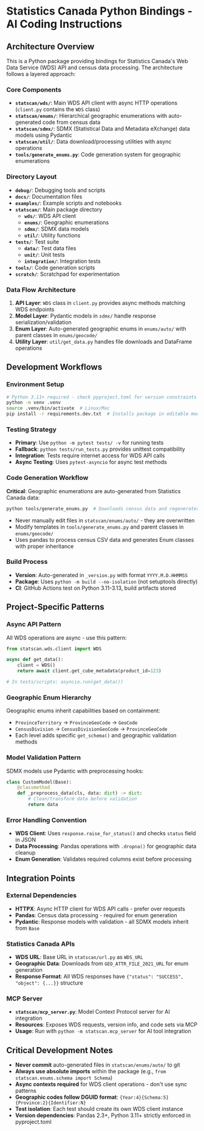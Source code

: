 # Statistics Canada Python Bindings - AI Coding Instructions

## Architecture Overview

This is a Python package providing bindings for Statistics Canada's Web Data Service (WDS) API and census data processing. The architecture follows a layered approach:

### Core Components
- **`statscan/wds/`**: Main WDS API client with async HTTP operations (`client.py` contains the `WDS` class)
- **`statscan/enums/`**: Hierarchical geographic enumerations with auto-generated code from census data
- **`statscan/sdmx/`**: SDMX (Statistical Data and Metadata eXchange) data models using Pydantic
- **`statscan/util/`**: Data download/processing utilities with async operations
- **`tools/generate_enums.py`**: Code generation system for geographic enumerations

### Directory Layout ###
- **`debug/`**: Debugging tools and scripts
- **`docs/`**: Documentation files
- **`examples/`**: Example scripts and notebooks
- **`statscan/`**: Main package directory
  - **`wds/`**: WDS API client
  - **`enums/`**: Geographic enumerations
  - **`sdmx/`**: SDMX data models
  - **`util/`**: Utility functions
- **`tests/`**: Test suite
  - **`data/`**: Test data files
  - **`unit/`**: Unit tests
  - **`integration/`**: Integration tests
- **`tools/`**: Code generation scripts
- **`scratch/`**: Scratchpad for experimentation


### Data Flow Architecture
1. **API Layer**: `WDS` class in `client.py` provides async methods matching WDS endpoints
2. **Model Layer**: Pydantic models in `sdmx/` handle response serialization/validation
3. **Enum Layer**: Auto-generated geographic enums in `enums/auto/` with parent classes in `enums/geocode/`
4. **Utility Layer**: `util/get_data.py` handles file downloads and DataFrame operations

## Development Workflows

### Environment Setup
```bash
# Python 3.11+ required - check pyproject.toml for version constraints
python -m venv .venv
source .venv/bin/activate  # Linux/Mac
pip install -r requirements.dev.txt  # Installs package in editable mode via -e .
```

### Testing Strategy
- **Primary**: Use `python -m pytest tests/ -v` for running tests
- **Fallback**: `python tests/run_tests.py` provides unittest compatibility
- **Integration**: Tests require internet access for WDS API calls
- **Async Testing**: Uses `pytest-asyncio` for async test methods

### Code Generation Workflow
**Critical**: Geographic enumerations are auto-generated from Statistics Canada data:
```bash
python tools/generate_enums.py  # Downloads census data and regenerates enums/auto/ files
```
- Never manually edit files in `statscan/enums/auto/` - they are overwritten
- Modify templates in `tools/generate_enums.py` and parent classes in `enums/geocode/`
- Uses pandas to process census CSV data and generates Enum classes with proper inheritance

### Build Process
- **Version**: Auto-generated in `_version.py` with format `YYYY.M.D.HHMMSS`
- **Package**: Uses `python -m build --no-isolation` (not setuptools directly)
- **CI**: GitHub Actions test on Python 3.11-3.13, build artifacts stored

## Project-Specific Patterns

### Async API Pattern
All WDS operations are async - use this pattern:
```python
from statscan.wds.client import WDS

async def get_data():
    client = WDS()
    return await client.get_cube_metadata(product_id=123)

# In tests/scripts: asyncio.run(get_data())
```

### Geographic Enum Hierarchy
Geographic enums inherit capabilities based on containment:
- `ProvinceTerritory` → `ProvinceGeoCode` → `GeoCode`
- `CensusDivision` → `CensusDivisionGeoCode` → `ProvinceGeoCode`
- Each level adds specific `get_schema()` and geographic validation methods

### Model Validation Pattern
SDMX models use Pydantic with preprocessing hooks:
```python
class CustomModel(Base):
    @classmethod
    def _preprocess_data(cls, data: dict) -> dict:
        # Clean/transform data before validation
        return data
```

### Error Handling Convention
- **WDS Client**: Uses `response.raise_for_status()` and checks `status` field in JSON
- **Data Processing**: Pandas operations with `.dropna()` for geographic data cleanup
- **Enum Generation**: Validates required columns exist before processing

## Integration Points

### External Dependencies
- **HTTPX**: Async HTTP client for WDS API calls - prefer over requests
- **Pandas**: Census data processing - required for enum generation
- **Pydantic**: Response models with validation - all SDMX models inherit from `Base`

### Statistics Canada APIs
- **WDS URL**: Base URL in `statscan/url.py` as `WDS_URL`
- **Geographic Data**: Downloads from `GEO_ATTR_FILE_2021_URL` for enum generation
- **Response Format**: All WDS responses have `{"status": "SUCCESS", "object": {...}}` structure

### MCP Server
- **`statscan/mcp_server.py`**: Model Context Protocol server for AI integration
- **Resources**: Exposes WDS requests, version info, and code sets via MCP
- **Usage**: Run with `python -m statscan.mcp_server` for AI tool integration

## Critical Development Notes

- **Never commit** auto-generated files in `statscan/enums/auto/` to git
- **Always use absolute imports** within the package (e.g., `from statscan.enums.schema import Schema`)
- **Async contexts required** for WDS client operations - don't use sync patterns
- **Geographic codes follow DGUID format**: `{Year:4}{Schema:5}{Province:2}{Identifier:N}`
- **Test isolation**: Each test should create its own WDS client instance
- **Version dependencies**: Pandas 2.3+, Python 3.11+ strictly enforced in pyproject.toml
